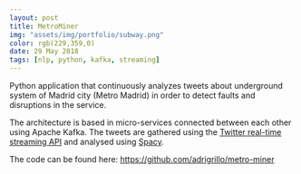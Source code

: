 ```yaml
---
layout: post
title: MetroMiner
img: "assets/img/portfolio/subway.png"
color: rgb(229,359,0)
date: 29 May 2018
tags: [nlp, python, kafka, streaming]
---
```


Python application that continuously analyzes tweets about underground system of Madrid city
(Metro Madrid) in order to detect faults and disruptions in the service. 

The architecture is based in micro-services connected between each other using Apache Kafka. The
tweets are gathered using the [Twitter real-time streaming API](https://developer.twitter.com/en/docs/tweets/filter-realtime/overview) and analysed using [Spacy](https://spacy.io/).


The code can be found here: <https://github.com/adrigrillo/metro-miner>